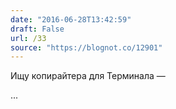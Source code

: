 ```yaml
---
date: "2016-06-28T13:42:59"
draft: False
url: /33
source: "https://blognot.co/12901"
---
```


Ищу копирайтера для Терминала — 

...

